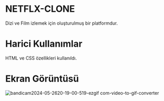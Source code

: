 # NETFLX-CLONE

Dizi ve Film izlemek için oluşturulmuş bir platformdur.

# Harici Kullanımlar

HTML ve CSS özellikleri kullanıldı.

# Ekran Görüntüsü
![bandicam2024-05-2620-19-00-519-ezgif com-video-to-gif-converter](https://github.com/Musdow/NETFLX-CLONE/assets/170264267/a7be1f5c-461f-4b96-bd31-859eb00773b7)
